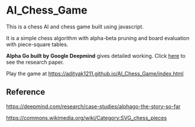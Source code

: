 # AI_Chess_Game
This is a chess AI and chess game built using javascript.

It is a simple chess algorithm with alpha-beta pruning and board evaluation with piece-square tables.

<b>Alpha Go built by Google Deepmind</b> gives detailed working. Click <a href='AlphaGoNaturePaper.pdf'>here</a> to see the research paper.

Play the game at https://adityak1211.github.io/AI_Chess_Game/index.html

## Reference
https://deepmind.com/research/case-studies/alphago-the-story-so-far

https://commons.wikimedia.org/wiki/Category:SVG_chess_pieces
